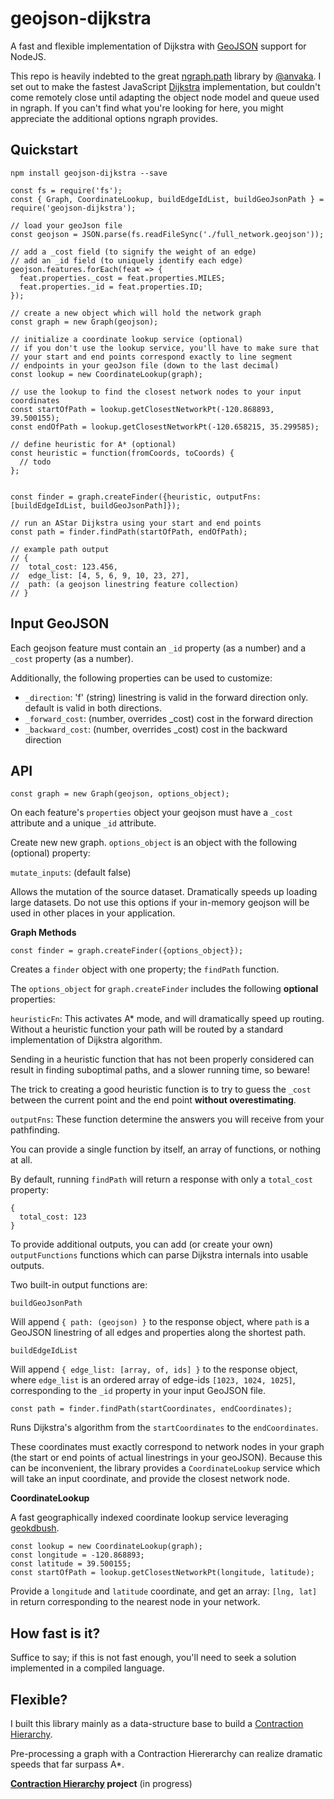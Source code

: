 # geojson-dijkstra

A fast and flexible implementation of Dijkstra with [GeoJSON](http://geojson.org/) support for NodeJS.

This repo is heavily indebted to the great [ngraph.path](https://github.com/anvaka/ngraph.path) library by [@anvaka](https://github.com/anvaka).  I set out to make the fastest JavaScript [Dijkstra](https://en.wikipedia.org/wiki/Dijkstra's_algorithm) implementation, but couldn't come remotely close until adapting the object node model and queue used in ngraph.  If you can't find what you're looking for here, you might appreciate the additional options ngraph provides.

## Quickstart

```
npm install geojson-dijkstra --save
```

```
const fs = require('fs');
const { Graph, CoordinateLookup, buildEdgeIdList, buildGeoJsonPath } = require('geojson-dijkstra');

// load your geoJson file
const geojson = JSON.parse(fs.readFileSync('./full_network.geojson'));

// add a _cost field (to signify the weight of an edge)
// add an _id field (to uniquely identify each edge)
geojson.features.forEach(feat => {
  feat.properties._cost = feat.properties.MILES;
  feat.properties._id = feat.properties.ID;
});

// create a new object which will hold the network graph
const graph = new Graph(geojson);
  
// initialize a coordinate lookup service (optional)
// if you don't use the lookup service, you'll have to make sure that
// your start and end points correspond exactly to line segment 
// endpoints in your geoJson file (down to the last decimal)
const lookup = new CoordinateLookup(graph);
  
// use the lookup to find the closest network nodes to your input coordinates
const startOfPath = lookup.getClosestNetworkPt(-120.868893, 39.500155);
const endOfPath = lookup.getClosestNetworkPt(-120.658215, 35.299585);

// define heuristic for A* (optional)
const heuristic = function(fromCoords, toCoords) {
  // todo
};


const finder = graph.createFinder({heuristic, outputFns: [buildEdgeIdList, buildGeoJsonPath]});

// run an AStar Dijkstra using your start and end points
const path = finder.findPath(startOfPath, endOfPath);
  
// example path output
// {
//  total_cost: 123.456,
//  edge_list: [4, 5, 6, 9, 10, 23, 27],
//  path: (a geojson linestring feature collection)
// }

```

## Input GeoJSON

Each geojson feature must contain an `_id` property (as a number) and a `_cost` property (as a number).

Additionally, the following properties can be used to customize:

* `_direction`: 'f' (string) linestring is valid in the forward direction only. default is valid in both directions.
* `_forward_cost`: (number, overrides _cost) cost in the forward direction
* `_backward_cost`: (number, overrides _cost) cost in the backward direction

## API

```
const graph = new Graph(geojson, options_object);
```

On each feature's `properties` object your geojson must have a `_cost` attribute and a unique `_id` attribute.

Create new new graph.  `options_object` is an object with the following (optional) property:

`mutate_inputs`: (default false)

Allows the mutation of the source dataset.  Dramatically speeds up loading large datasets.  Do not use this options if your in-memory geojson will be used in other places in your application.

**Graph Methods**

```
const finder = graph.createFinder({options_object});
```

Creates a `finder` object with one property; the `findPath` function.

The `options_object` for `graph.createFinder` includes the following **optional** properties:

`heuristicFn`:  This activates A* mode, and will dramatically speed up routing.  Without a heuristic function your path will be routed by a standard implementation of Dijkstra algorithm.

Sending in a heuristic function that has not been properly considered can result in finding suboptimal paths, and a slower running time, so beware!

The trick to creating a good heuristic function is to try to guess the `_cost` between the current point and the end point **without overestimating**.

`outputFns`:  These function determine the answers you will receive from your pathfinding.  

You can provide a single function by itself, an array of functions, or nothing at all.

By default, running `findPath` will return a response with only a `total_cost` property:

```
{
  total_cost: 123
}
```

To provide additional outputs, you can add (or create your own) `outputFunctions` functions which can parse Dijkstra internals into usable outputs.

Two built-in output functions are:

```buildGeoJsonPath```

Will append `{ path: (geojson) }` to the response object, where `path` is a GeoJSON linestring of all edges and properties along the shortest path.


```buildEdgeIdList```

Will append `{ edge_list: [array, of, ids] }` to the response object, where `edge_list` is an ordered array of edge-ids `[1023, 1024, 1025]`, corresponding to the `_id` property in your input GeoJSON file.



```
const path = finder.findPath(startCoordinates, endCoordinates);
```

Runs Dijkstra's algorithm from the `startCoordinates` to the `endCoordinates`.  

These coordinates must exactly correspond to network nodes in your graph (the start or end points of actual linestrings in your geoJSON).  Because this can be inconvenient, the library provides a `CoordinateLookup` service which will take an input coordinate, and provide the closest network node.

**CoordinateLookup**

A fast geographically indexed coordinate lookup service leveraging [geokdbush](https://github.com/mourner/geokdbush).

```
const lookup = new CoordinateLookup(graph);
const longitude = -120.868893;
const latitude = 39.500155;
const startOfPath = lookup.getClosestNetworkPt(longitude, latitude);
```

Provide a `longitude` and `latitude` coordinate, and get an array: `[lng, lat]` in return corresponding to the nearest node in your network.


## How fast is it?

Suffice to say; if this is not fast enough, you'll need to seek a solution implemented in a compiled language.

## Flexible?

I built this library mainly as a data-structure base to build a [Contraction Hierarchy](https://en.wikipedia.org/wiki/Contraction_hierarchies).

Pre-processing a graph with a Contraction Hiererarchy can realize dramatic speeds that far surpass A*.

**[Contraction Hierarchy](https://github.com/royhobbstn/contraction-hierarchy-js) project** (in progress)

